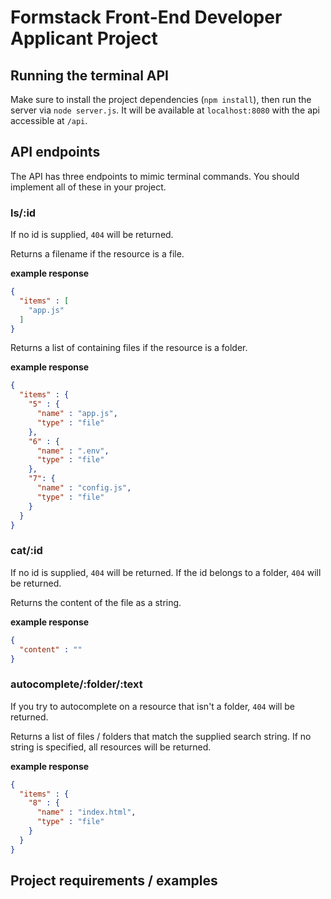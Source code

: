 # Formstack Front-End Developer Applicant Project

## Running the terminal API
Make sure to install the project dependencies (```npm install```), then run the server via ```node server.js```. It will be available at ```localhost:8080``` with the api accessible at ```/api```.

## API endpoints
The API has three endpoints to mimic terminal commands. You should implement all of these in your project.


### ls/:id
If no id is supplied, ```404``` will be returned.

Returns a filename if the resource is a file.

**example response**

```json
{
  "items" : [
    "app.js"
  ]
}
```

Returns a list of containing files if the resource is a folder.

**example response**

```json
{
  "items" : {
    "5" : {
      "name" : "app.js",
      "type" : "file"
    },
    "6" : {
      "name" : ".env",
      "type" : "file"
    },
    "7": {
      "name" : "config.js",
      "type" : "file"
    }
  }
}
```


### cat/:id
If no id is supplied, ```404``` will be returned.
If the id belongs to a folder, ```404``` will be returned.

Returns the content of the file as a string.

**example response**

```json
{
  "content" : ""
}
```


### autocomplete/:folder/:text
If you try to autocomplete on a resource that isn't a folder, ```404``` will be returned.

Returns a list of files / folders that match the supplied search string. If no string is specified, all resources will be returned.

**example response**

```json
{
  "items" : {
    "8" : {
      "name" : "index.html",
      "type" : "file"
    }
  }
}
```

## Project requirements / examples
